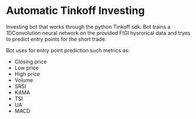 # Automatic Tinkoff Investing

Investing bot that works through the python Tinkoff sdk. Bot trains a 1DConvolution
neural network on the provided FIGI hysrorical data and tryes to predict entry
points for the short trade.

Bot uses for entry point prediction such metrics as:
+ Closing price
+ Low price
+ High price
+ Volume
+ SRSI
+ KAMA
+ TSI
+ UA
+ MACD
